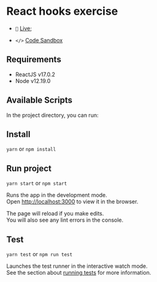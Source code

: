 # React hooks exercise

* `🔴` [Live](https://react-hooks-101.netlify.app);

* `</>` [Code Sandbox](https://codesandbox.io/s/react-hooks-101-xdele?file=/src/App.js)

## Requirements

* ReactJS v17.0.2
* Node v12.19.0

## Available Scripts

In the project directory, you can run:

## Install

`yarn` or `npm install`

## Run project

`yarn start` or `npm start`

Runs the app in the development mode.\
Open [http://localhost:3000](http://localhost:3000) to view it in the browser.

The page will reload if you make edits.\
You will also see any lint errors in the console.

## Test

`yarn test` or `npm run test`

Launches the test runner in the interactive watch mode.\
See the section about [running tests](https://facebook.github.io/create-react-app/docs/running-tests) for more information.

